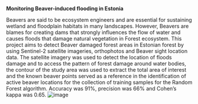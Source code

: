 **Monitoring Beaver-induced flooding in Estonia**

Beavers are said to be ecosystem engineers and are essential for sustaining wetland and floodplain habitats in many landscapes. However, Beavers are blames for creating dams that strongly influences the flow of water 
and causes floods that damage natural vegetation in Forest ecosystem. This project aims to detect Beaver damaged forest areas in Estonian forest by using Sentinel-2 satellite imageries, orthophotos and Beaver sight location data. 
The satellite imagery was used to detect the location of floods damage and to access the pattern of forest damage around water bodies, the contour of the study area was used to extract the total area of interest and the known beaver points 
served as a reference in the identification of active beaver locations for the collection of training samples for the Random Forest algorithm. Accuracy was 91%, precision was 66% and Cohen’s kappa was 0.65.
![image](https://github.com/sourav-karma/beaver_damaged_forest_flooding/assets/145971753/a46a3afc-de08-46eb-887b-512e2bd098d4)
